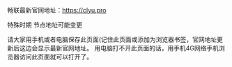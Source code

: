 畅联最新官网地址：https://clyu.pro


特殊时期  节点地址可能变更 

请大家用手机或者电脑保存此页面(记住此页面或添加为浏览器书签，官网地址更新后这边会显示最新官网地址。 用电脑打不开此页面的话，用手机4G网络手机浏览器访问此页面就可以打开了。
